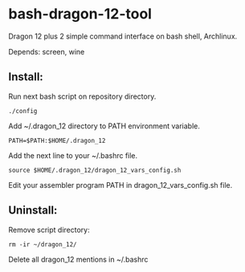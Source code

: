 # bash-dragon-12-tool
Dragon 12 plus 2 simple command interface on bash shell, Archlinux.

Depends: screen, wine

## Install:

Run next bash script on repository directory.

    ./config
	
Add ~/.dragon\_12 directory to PATH environment variable.

	PATH=$PATH:$HOME/.dragon_12

Add the next line to your ~/.bashrc file.

	source $HOME/.dragon_12/dragon_12_vars_config.sh
	
Edit your assembler program PATH in dragon\_12\_vars\_config.sh file.

## Uninstall:

Remove script directory:

	rm -ir ~/dragon_12/

Delete all dragon_12 mentions in ~/.bashrc
